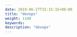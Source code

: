 ```yaml
---
date: 2019-06-27T15:15:15+08:00
title: "devops"
weight: 1140
keywords: 
description: "devops"
---
```

